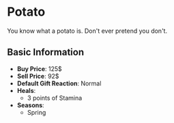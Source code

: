 # Potato

You know what a potato is. Don't ever pretend you don't.

## Basic Information

- **Buy Price**: 125$
- **Sell Price**: 92$
- **Default Gift Reaction**: Normal
- **Heals**:
  - 3 points of Stamina
- **Seasons**:
  - Spring